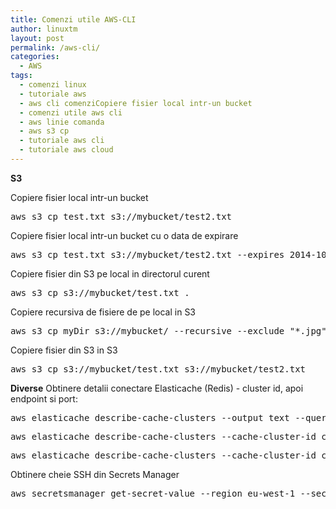 ```yaml
---
title: Comenzi utile AWS-CLI
author: linuxtm
layout: post
permalink: /aws-cli/
categories:
  - AWS
tags:
  - comenzi linux
  - tutoriale aws
  - aws cli comenziCopiere fisier local intr-un bucket
  - comenzi utile aws cli
  - aws linie comanda
  - aws s3 cp
  - tutoriale aws cli
  - tutoriale aws cloud
---
```


**S3**

Copiere fisier local intr-un bucket
<pre>aws s3 cp test.txt s3://mybucket/test2.txt</pre>

Copiere fisier local intr-un bucket cu o data de expirare
<pre>aws s3 cp test.txt s3://mybucket/test2.txt --expires 2014-10-01T20:30:00Z</pre>

Copiere fisier din S3 pe local in directorul curent
<pre>aws s3 cp s3://mybucket/test.txt .</pre>

Copiere recursiva de fisiere de pe local in S3
<pre>aws s3 cp myDir s3://mybucket/ --recursive --exclude "*.jpg"</pre>

Copiere fisier din S3 in S3
<pre>aws s3 cp s3://mybucket/test.txt s3://mybucket/test2.txt</pre>

**Diverse**
Obtinere detalii conectare Elasticache (Redis) - cluster id, apoi endpoint si port:
<pre>aws elasticache describe-cache-clusters --output text --query 'CacheClusters[].CacheClusterId')</pre>
<pre>aws elasticache describe-cache-clusters --cache-cluster-id clusterul-tau-aici --show-cache-node-info --output text --query 'CacheClusters[].CacheNodes[].Endpoint[].Address')</pre>
<pre>aws elasticache describe-cache-clusters --cache-cluster-id clusterul-tau-aici --show-cache-node-info --output text --query 'CacheClusters[].CacheNodes[].Endpoint[].Port')</pre>

Obtinere cheie SSH din Secrets Manager
<pre>aws secretsmanager get-secret-value --region eu-west-1 --secret-id NUME_CHEIE --output=text --query 'SecretString' | sed 's/"//g' | cut -d ':' -f 2 | tr -d '{}' | awk '{$1=$1};1'</pre>
